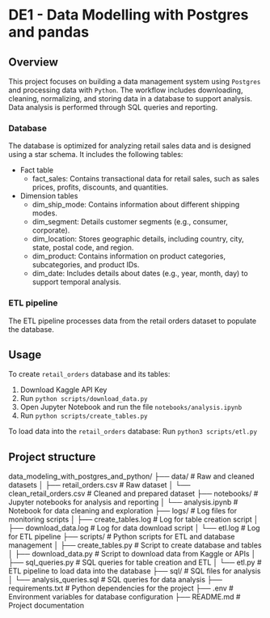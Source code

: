 # DE1 - Data Modelling with Postgres and pandas

## Overview
This project focuses on building a data management system using `Postgres` and processing data with `Python`. The workflow includes downloading, cleaning, normalizing, and storing data in a database to support analysis. Data analysis is performed through SQL queries and reporting.

### Database
The database is optimized for analyzing retail sales data and is designed using a star schema. It includes the following tables:
* Fact table
    * fact_sales: Contains transactional data for retail sales, such as sales prices, profits, discounts, and quantities.
* Dimension tables
    * dim_ship_mode: Contains information about different shipping modes.
    * dim_segment: Details customer segments (e.g., consumer, corporate).
    * dim_location: Stores geographic details, including country, city, state, postal code, and region.
    * dim_product: Contains information on product categories, subcategories, and product IDs.
    * dim_date: Includes details about dates (e.g., year, month, day) to support temporal analysis.

### ETL pipeline
The ETL pipeline processes data from the retail orders dataset to populate the database.


## Usage
To create `retail_orders` database and its tables:
1. Download Kaggle API Key
2. Run `python scripts/download_data.py`
3. Open Jupyter Notebook and run the file `notebooks/analysis.ipynb`
4. Run `python scripts/create_tables.py`

To load data into the `retail_orders` database: Run `python3 scripts/etl.py`


## Project structure
data_modeling_with_postgres_and_python/
├── data/                           # Raw and cleaned datasets
│   ├── retail_orders.csv           # Raw dataset
│   └── clean_retail_orders.csv     # Cleaned and prepared dataset
├── notebooks/                      # Jupyter notebooks for analysis and reporting
│   └── analysis.ipynb              # Notebook for data cleaning and exploration
├── logs/                           # Log files for monitoring scripts
│   ├── create_tables.log           # Log for table creation script
│   ├── download_data.log           # Log for data download script
│   └── etl.log                     # Log for ETL pipeline
├── scripts/                        # Python scripts for ETL and database management
│   ├── create_tables.py            # Script to create database and tables
│   ├── download_data.py            # Script to download data from Kaggle or APIs
│   ├── sql_queries.py              # SQL queries for table creation and ETL
│   └── etl.py                      # ETL pipeline to load data into the database
├── sql/                            # SQL files for analysis
│   └── analysis_queries.sql        # SQL queries for data analysis
├── requirements.txt                # Python dependencies for the project
├── .env                            # Environment variables for database configuration
├── README.md                       # Project documentation
